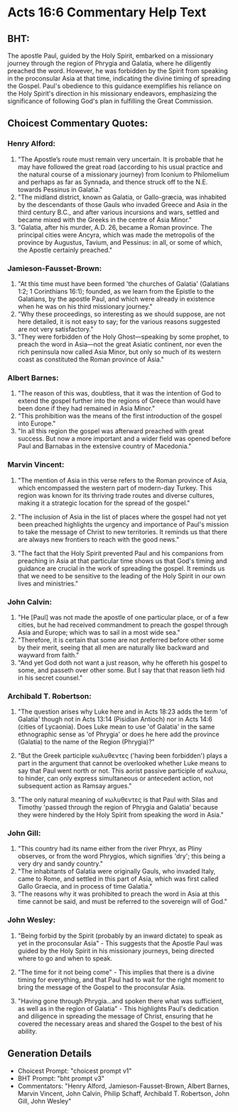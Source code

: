 # Acts 16:6 Commentary Help Text

## BHT:
The apostle Paul, guided by the Holy Spirit, embarked on a missionary journey through the region of Phrygia and Galatia, where he diligently preached the word. However, he was forbidden by the Spirit from speaking in the proconsular Asia at that time, indicating the divine timing of spreading the Gospel. Paul's obedience to this guidance exemplifies his reliance on the Holy Spirit's direction in his missionary endeavors, emphasizing the significance of following God's plan in fulfilling the Great Commission.

## Choicest Commentary Quotes:
### Henry Alford:
1. "The Apostle’s route must remain very uncertain. It is probable that he may have followed the great road (according to his usual practice and the natural course of a missionary journey) from Iconium to Philomelium and perhaps as far as Synnada, and thence struck off to the N.E. towards Pessinus in Galatia." 
2. "The midland district, known as Galatia, or Gallo-græcia, was inhabited by the descendants of those Gauls who invaded Greece and Asia in the third century B.C., and after various incursions and wars, settled and became mixed with the Greeks in the centre of Asia Minor."
3. "Galatia, after his murder, A.D. 26, became a Roman province. The principal cities were Ancyra, which was made the metropolis of the province by Augustus, Tavium, and Pessinus: in all, or some of which, the Apostle certainly preached."

### Jamieson-Fausset-Brown:
1. "At this time must have been formed 'the churches of Galatia' (Galatians 1:2; 1 Corinthians 16:1); founded, as we learn from the Epistle to the Galatians, by the apostle Paul, and which were already in existence when he was on his third missionary journey."
2. "Why these proceedings, so interesting as we should suppose, are not here detailed, it is not easy to say; for the various reasons suggested are not very satisfactory."
3. "They were forbidden of the Holy Ghost—speaking by some prophet, to preach the word in Asia—not the great Asiatic continent, nor even the rich peninsula now called Asia Minor, but only so much of its western coast as constituted the Roman province of Asia."

### Albert Barnes:
1. "The reason of this was, doubtless, that it was the intention of God to extend the gospel further into the regions of Greece than would have been done if they had remained in Asia Minor."
2. "This prohibition was the means of the first introduction of the gospel into Europe."
3. "In all this region the gospel was afterward preached with great success. But now a more important and a wider field was opened before Paul and Barnabas in the extensive country of Macedonia."

### Marvin Vincent:
1. "The mention of Asia in this verse refers to the Roman province of Asia, which encompassed the western part of modern-day Turkey. This region was known for its thriving trade routes and diverse cultures, making it a strategic location for the spread of the gospel."

2. "The inclusion of Asia in the list of places where the gospel had not yet been preached highlights the urgency and importance of Paul's mission to take the message of Christ to new territories. It reminds us that there are always new frontiers to reach with the good news."

3. "The fact that the Holy Spirit prevented Paul and his companions from preaching in Asia at that particular time shows us that God's timing and guidance are crucial in the work of spreading the gospel. It reminds us that we need to be sensitive to the leading of the Holy Spirit in our own lives and ministries."

### John Calvin:
1. "He [Paul] was not made the apostle of one particular place, or of a few cities, but he had received commandment to preach the gospel through Asia and Europe; which was to sail in a most wide sea."
2. "Therefore, it is certain that some are not preferred before other some by their merit, seeing that all men are naturally like backward and wayward from faith."
3. "And yet God doth not want a just reason, why he offereth his gospel to some, and passeth over other some. But I say that that reason lieth hid in his secret counsel."

### Archibald T. Robertson:
1. "The question arises why Luke here and in Acts 18:23 adds the term 'of Galatia' though not in Acts 13:14 (Pisidian Antioch) nor in Acts 14:6 (cities of Lycaonia). Does Luke mean to use 'of Galatia' in the same ethnographic sense as 'of Phrygia' or does he here add the province (Galatia) to the name of the Region (Phrygia)?" 

2. "But the Greek participle κωλυθεντες ('having been forbidden') plays a part in the argument that cannot be overlooked whether Luke means to say that Paul went north or not. This aorist passive participle of κωλυω, to hinder, can only express simultaneous or antecedent action, not subsequent action as Ramsay argues."

3. "The only natural meaning of κωλυθεντες is that Paul with Silas and Timothy 'passed through the region of Phrygia and Galatia' because they were hindered by the Holy Spirit from speaking the word in Asia."

### John Gill:
1. "This country had its name either from the river Phryx, as Pliny observes, or from the word Phrygios, which signifies 'dry'; this being a very dry and sandy country." 
2. "The inhabitants of Galatia were originally Gauls, who invaded Italy, came to Rome, and settled in this part of Asia, which was first called Gallo Graecia, and in process of time Galatia." 
3. "The reasons why it was prohibited to preach the word in Asia at this time cannot be said, and must be referred to the sovereign will of God."

### John Wesley:
1. "Being forbid by the Spirit (probably by an inward dictate) to speak as yet in the proconsular Asia" - This suggests that the Apostle Paul was guided by the Holy Spirit in his missionary journeys, being directed where to go and when to speak. 

2. "The time for it not being come" - This implies that there is a divine timing for everything, and that Paul had to wait for the right moment to bring the message of the Gospel to the proconsular Asia. 

3. "Having gone through Phrygia...and spoken there what was sufficient, as well as in the region of Galatia" - This highlights Paul's dedication and diligence in spreading the message of Christ, ensuring that he covered the necessary areas and shared the Gospel to the best of his ability.


## Generation Details
- Choicest Prompt: "choicest prompt v1"
- BHT Prompt: "bht prompt v3"
- Commentators: "Henry Alford, Jamieson-Fausset-Brown, Albert Barnes, Marvin Vincent, John Calvin, Philip Schaff, Archibald T. Robertson, John Gill, John Wesley"
